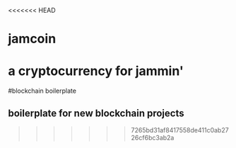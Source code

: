 <<<<<<< HEAD
# jamcoin

a cryptocurrency for jammin'
=======
#blockchain boilerplate

## boilerplate for new blockchain projects
>>>>>>> 7265bd31af8417558de411c0ab2726cf6bc3ab2a
